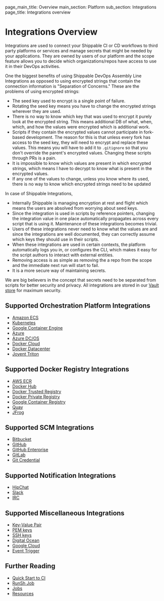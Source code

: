 page_main_title: Overview
main_section: Platform
sub_section: Integrations
page_title: Integrations overview

# Integrations Overview
Integrations are used to connect your Shippable CI or CD workflows to third party platforms or services and manage secrets that might be needed by your applications. They are owned by users of our platform and the scope feature allows you to decide which organizations/repos have access to use it in their DevOps activities.

One the biggest benefits of using Shippable DevOps Assembly Line Integrations as opposed to using encrypted strings that contain the connection information is "Separation of Concerns." These are the problems of using encrypted strings:

* The seed key used to encrypt is a single point of failure.
* Rotating the seed key means you have to change the encrypted strings wherever they are used.
* There is no way to know which key that was used to encrypt it purely look at the encrypted string. This means additional DB of what, when, which, and how the values were encrypted which is additional work.
* Scripts if they contain the encrypted values cannot participate in fork-based development. The reason for this is that unless every fork has access to the seed key, they will need to encrypt and replace these values. This means you will have to add it to `.gitignore` so that you don't override the parent's encrypted values. Changing these scripts through PRs is a pain.
* It is impossible to know which values are present in which encrypted strings, which means I have to decrypt to know what is present in the encrypted values.
* If any one of the values to change, unless you know where its used, there is no way to know which encrypted strings need to be updated

In case of Shippable Integrations,

* Internally Shippable is managing encryption at rest and flight which means the users are absolved from worrying about seed keys.
* Since the integration is used in scripts by reference pointers, changing the integration value in one place automatically propagates across every script that is using it. Maintenance of these integrations becomes trivial.
* Users of these integrations never need to know what the values are and since the integrations are well documented, they can correctly assume which keys they should use in their scripts.
* When these integrations are used in certain contexts, the platform automatically logs you in, or configures the CLI, which makes it easy for the script authors to interact with external entities.
* Removing access is as simple as removing the a repo from the scope and the immediate next run will start to fail.
* It is a more secure way of maintaining secrets.

We are big believers in the concept that secrets need to be separated from scripts for better security and privacy. All integrations are stored in our <a href="https://www.vaultproject.io/">Vault store</a> for maximum security.

## Supported Orchestration Platform Integrations

- [Amazon ECS](/platform/integration/amazon-ecs)
- [Kubernetes](/platform/integration/kubernetes)
- [Google Container Engine](/platform/integration/gke)
- [Azure](/platform/integration/azure/)
- [Azure DC/OS](/platform/integration/azure-dcos)
- [Docker Cloud](/platform/integration/docker-cloud)
- [Docker Datacenter](/platform/integration/docker-datacenter)
- [Joyent Triton](/platform/integration/tripub)

## Supported Docker Registry Integrations

- [AWS ECR](/platform/integration/aws-keys)
- [Docker Hub](/platform/integration/docker-hub)
- [Docker Trusted Registry](/platform/integration/docker-trusted-registry)
- [Docker Private Registry](/platform/integration/docker-private-registry)
- [Google Container Registry](/platform/integration/gcr)
- [Quay](/platform/integration/quayLogin)
- [JFrog](/platform/integration/jfrog-artifactoryKey)

## Supported SCM Integrations

- [Bitbucket](/platform/integration/bitbucket)
- [GitHub](/platform/integration/github)
- [GitHub Enterprise](/platform/integration/github-enterprise)
- [GitLab](/platform/integration/gitlab)
- [Git Credential](/platform/integration/git-credential)

## Supported Notification Integrations

- [HipChat](/platform/integration/hipchat)
- [Slack](/platform/integration/slack)
- [IRC](/integration/irc/)

## Supported Miscellaneous Integrations

- [Key-Value Pair](/platform/integration/key-value)
- [PEM keys](/platform/integration/pemKey)
- [SSH keys](/platform/integration/sshKey)
- [Digital Ocean](/platform/integration/do)
- [Google Cloud](/platform/integration/gce)
- [Event Trigger](/platform/integration/event-trigger)

## Further Reading
* [Quick Start to CI](/getting-started/ci-sample)
* [RunSh Job](/platform/workflow/job/runsh)
* [Jobs](/platform/workflow/job/overview)
* [Resources](/platform/workflow/resource/overview)
